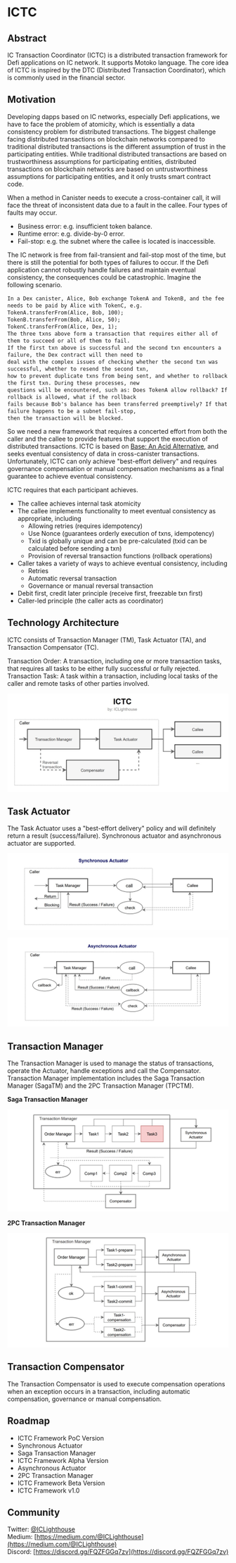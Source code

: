 # ICTC 

## Abstract

IC Transaction Coordinator (ICTC) is a distributed transaction framework for Defi applications on IC network. It supports Motoko language. The core idea of ICTC is inspired by the DTC (Distributed Transaction Coordinator), which is commonly used in the financial sector.

## Motivation

Developing dapps based on IC networks, especially Defi applications, we have to face the problem of atomicity, which is essentially a data consistency problem for distributed transactions. The biggest challenge facing distributed transactions on blockchain networks compared to traditional distributed transactions is the different assumption of trust in the participating entities. While traditional distributed transactions are based on trustworthiness assumptions for participating entities, distributed transactions on blockchain networks are based on untrustworthiness assumptions for participating entities, and it only trusts smart contract code. 

When a method in Canister needs to execute a cross-container call, it will face the threat of inconsistent data due to a fault in the callee. Four types of faults may occur.

- Business error: e.g. insufficient token balance.
- Runtime error: e.g. divide-by-0 error.
- Fail-stop: e.g. the subnet where the callee is located is inaccessible.

The IC network is free from fail-transient and fail-stop most of the time, but there is still the potential for both types of failures to occur. If the Defi application cannot robustly handle failures and maintain eventual consistency, the consequences could be catastrophic. Imagine the following scenario.

    In a Dex canister, Alice, Bob exchange TokenA and TokenB, and the fee needs to be paid by Alice with TokenC, e.g.    
    TokenA.transferFrom(Alice, Bob, 100);  
    TokenB.transferFrom(Bob, Alice, 50);  
    TokenC.transferFrom(Alice, Dex, 1);  
    The three txns above form a transaction that requires either all of them to succeed or all of them to fail.    
    If the first txn above is successful and the second txn encounters a failure, the Dex contract will then need to  
    deal with the complex issues of checking whether the second txn was successful, whether to resend the second txn,   
    how to prevent duplicate txns from being sent, and whether to rollback the first txn. During these processes, new  
    questions will be encountered, such as: Does TokenA allow rollback? If rollback is allowed, what if the rollback  
    fails because Bob's balance has been transferred preemptively? If that failure happens to be a subnet fail-stop,  
    then the transaction will be blocked.

So we need a new framework that requires a concerted effort from both the caller and the callee to provide features that support the execution of distributed transactions. ICTC is based on [Base: An Acid Alternative](https://queue.acm.org/detail.cfm?id=1394128), and seeks eventual consistency of data in cross-canister transactions. Unfortunately, ICTC can only achieve "best-effort delivery" and requires governance compensation or manual compensation mechanisms as a final guarantee to achieve eventual consistency.

ICTC requires that each participant achieves.

- The callee achieves internal task atomicity
- The callee implements functionality to meet eventual consistency as appropriate, including
    - Allowing retries (requires idempotency)
    - Use Nonce (guarantees orderly execution of txns, idempotency)
    - Txid is globally unique and can be pre-calculated (txid can be calculated before sending a txn)
    - Provision of reversal transaction functions (rollback operations)
- Caller takes a variety of ways to achieve eventual consistency, including
    - Retries
    - Automatic reversal transaction
    - Governance or manual reversal transaction
- Debit first, credit later principle (receive first, freezable txn first)
- Caller-led principle (the caller acts as coordinator)


## Technology Architecture

ICTC consists of Transaction Manager (TM), Task Actuator (TA), and Transaction Compensator (TC).

Transaction Order: A transaction, including one or more transaction tasks, that requires all tasks to be either fully successful or fully rejected.   
Transaction Task: A task within a transaction, including local tasks of the caller and remote tasks of other parties involved.

![ICTC](ictc.jpg)

## Task Actuator

The Task Actuator uses a "best-effort delivery" policy and will definitely return a result (success/failure). Synchronous actuator and asynchronous actuator are supported.

![Synchronous Actuator](ictc-syncact.jpg)

![Asynchronous Actuator](ictc-asyncact.jpg)

## Transaction Manager

The Transaction Manager is used to manage the status of transactions, operate the Actuator, handle exceptions and call the Compensator. Transaction Manager implementation includes the Saga Transaction Manager (SagaTM) and the 2PC Transaction Manager (TPCTM).

**Saga Transaction Manager**

![Saga Transaction Manager](ictc-saga.jpg)

**2PC Transaction Manager**

![2PC Transaction Manager](ictc-2pc.jpg)

## Transaction Compensator

The Transaction Compensator is used to execute compensation operations when an exception occurs in a transaction, including automatic compensation, governance or manual compensation.

## Roadmap

- ICTC Framework PoC Version
- Synchronous Actuator
- Saga Transaction Manager
- ICTC Framework Alpha Version
- Asynchronous Actuator
- 2PC Transaction Manager
- ICTC Framework Beta Version
- ICTC Framework v1.0

## Community

Twitter: [@ICLighthouse](https://twitter.com/ICLighthouse)   
Medium: [https://medium.com/@ICLighthouse](https://medium.com/@ICLighthouse)  
Discord: [https://discord.gg/FQZFGGq7zv](https://discord.gg/FQZFGGq7zv)  